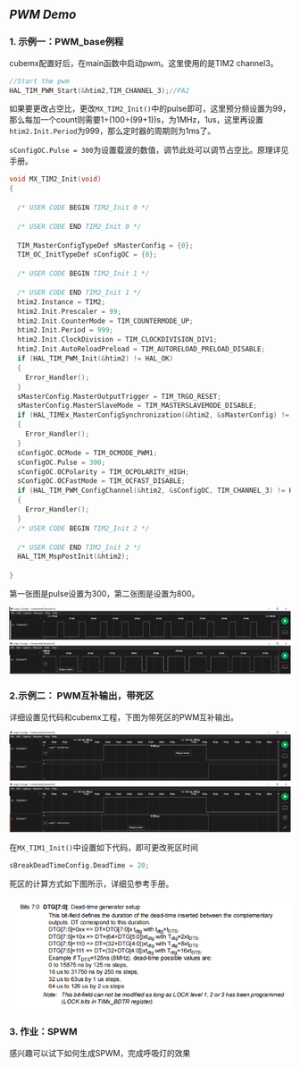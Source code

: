 ## ***PWM Demo***



### 1. 示例一：PWM_base例程

cubemx配置好后，在main函数中启动pwm。这里使用的是TIM2 channel3。

```c
//Start the pwm
HAL_TIM_PWM_Start(&htim2,TIM_CHANNEL_3);//PA2
```

如果要更改占空比，更改`MX_TIM2_Init()`中的pulse即可，这里预分频设置为99，那么每加一个count则需要1÷(100÷(99+1))s，为1MHz，1us，这里再设置`htim2.Init.Period`为999，那么定时器的周期则为1ms了。

`sConfigOC.Pulse = 300`为设置载波的数值，调节此处可以调节占空比。原理详见手册。

```c
void MX_TIM2_Init(void)
{

  /* USER CODE BEGIN TIM2_Init 0 */

  /* USER CODE END TIM2_Init 0 */

  TIM_MasterConfigTypeDef sMasterConfig = {0};
  TIM_OC_InitTypeDef sConfigOC = {0};

  /* USER CODE BEGIN TIM2_Init 1 */

  /* USER CODE END TIM2_Init 1 */
  htim2.Instance = TIM2;
  htim2.Init.Prescaler = 99;
  htim2.Init.CounterMode = TIM_COUNTERMODE_UP;
  htim2.Init.Period = 999;
  htim2.Init.ClockDivision = TIM_CLOCKDIVISION_DIV1;
  htim2.Init.AutoReloadPreload = TIM_AUTORELOAD_PRELOAD_DISABLE;
  if (HAL_TIM_PWM_Init(&htim2) != HAL_OK)
  {
    Error_Handler();
  }
  sMasterConfig.MasterOutputTrigger = TIM_TRGO_RESET;
  sMasterConfig.MasterSlaveMode = TIM_MASTERSLAVEMODE_DISABLE;
  if (HAL_TIMEx_MasterConfigSynchronization(&htim2, &sMasterConfig) != HAL_OK)
  {
    Error_Handler();
  }
  sConfigOC.OCMode = TIM_OCMODE_PWM1;
  sConfigOC.Pulse = 300;
  sConfigOC.OCPolarity = TIM_OCPOLARITY_HIGH;
  sConfigOC.OCFastMode = TIM_OCFAST_DISABLE;
  if (HAL_TIM_PWM_ConfigChannel(&htim2, &sConfigOC, TIM_CHANNEL_3) != HAL_OK)
  {
    Error_Handler();
  }
  /* USER CODE BEGIN TIM2_Init 2 */

  /* USER CODE END TIM2_Init 2 */
  HAL_TIM_MspPostInit(&htim2);

}
```

第一张图是pulse设置为300，第二张图是设置为800。

<div align=center>
<img src=".\images\pulse=300.jpg" alt="pulse=300" style="zoom:100%;" />
</div>

<div align=center>
<img src=".\images\pulse=800.jpg" alt="pulse=800" style="zoom:100%;" />
</div>

### 2.示例二： PWM互补输出，带死区

详细设置见代码和cubemx工程，下图为带死区的PWM互补输出。

<div align=center>
<img src=".\images\22.jpg" alt="22" style="zoom:100%;" />
</div>

<div align=center>
<img src=".\images\21.jpg" alt="21" style="zoom:100%;" />
</div>

在`MX_TIM1_Init()`中设置如下代码，即可更改死区时间

```c
sBreakDeadTimeConfig.DeadTime = 20;
```

死区的计算方式如下图所示，详细见参考手册。

<div align=center>
<img src=".\images\DTS.jpg" alt="DTS" style="zoom:100%;" />
</div>

### 3. 作业：SPWM


感兴趣可以试下如何生成SPWM，完成呼吸灯的效果